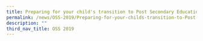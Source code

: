 ```yaml
---
title: Preparing for your child's transition to Post Secondary Education
permalink: /news/OSS-2019/Preparing-for-your-childs-transition-to-Post-Secondary-Education/
description: ""
third_nav_title: OSS 2019
---
```


